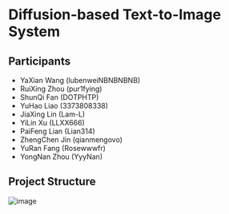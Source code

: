 # Diffusion-based Text-to-Image System

## Participants &nbsp;

- YaXian Wang (lubenweiNBNBNBNB)
- RuiXing Zhou (pur1fying)
- ShunQi Fan (DOTPHTP)
- YuHao Liao (3373808338)
- JiaXing Lin (Lam-L)
- YiLin Xu (LLXX666)
- PaiFeng Lian (Lian314)
- ZhengChen Jin (qianmengovo)
- YuRan Fang (Rosewwwfr)
- YongNan Zhou (YyyNan)

## Project Structure


![image](https://github.com/user-attachments/assets/2133bb27-dd1f-4046-a5eb-0d0ba321bab8)



